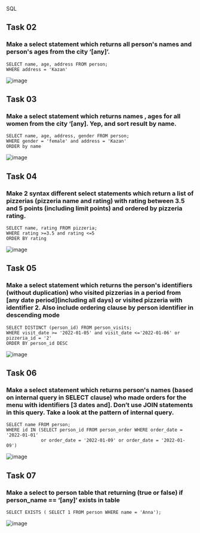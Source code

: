 SQL

## Task 02
### Make a select statement which returns all person's names and person's ages from the city ‘[any]’.
```
SELECT name, age, address FROM person;
WHERE address = 'Kazan' 
```
![image](https://github.com/Nefyss/SQL/assets/113514047/73c9b3f2-b70d-4130-970d-6c40014e2e25)

## Task 03
### Make a select statement which returns names , ages for all women from the city ‘[any]. Yep, and sort result by name.
```
SELECT name, age, address, gender FROM person;
WHERE gender = 'female' and address = 'Kazan'
ORDER by name
```
![image](https://github.com/Nefyss/SQL/assets/113514047/07bdfd1b-bd81-4c1b-a804-62408d43857a)

## Task 04
### Make 2 syntax different select statements which return a list of pizzerias (pizzeria name and rating) with rating between 3.5 and 5 points (including limit points) and ordered by pizzeria rating.
```
SELECT name, rating FROM pizzeria;
WHERE rating >=3.5 and rating <=5
ORDER BY rating
```
![image](https://github.com/Nefyss/SQL/assets/113514047/5f148677-87ee-4ed8-98b7-38ee93c0b1e2)

## Task 05
### Make a select statement which returns the person's identifiers (without duplication) who visited pizzerias in a period from [any date period](including all days) or visited pizzeria with identifier 2. Also include ordering clause by person identifier in descending mode
```
SELECT DISTINCT (person_id) FROM person_visits;
WHERE visit_date >= '2022-01-05' and visit_date <='2022-01-06' or pizzeria_id = '2'
ORDER BY person_id DESC
```
![image](https://github.com/Nefyss/SQL/assets/113514047/b88b405f-6c52-4385-9edc-6273d0f6e0e1)

## Task 06
### Make a select statement which returns person's names (based on internal query in SELECT clause) who made orders for the menu with identifiers [3 dates and]. Don’t use JOIN statements in this query. Take a look at the pattern of internal query.
```
SELECT name FROM person;
WHERE id IN (SELECT person_id FROM person_order WHERE order_date = '2022-01-01' 
			 or order_date = '2022-01-09' or order_date = '2022-01-09')
```
![image](https://github.com/Nefyss/SQL/assets/113514047/7510887a-bb0f-407a-b5b9-aaaaad1e98ab)

## Task 07
### Make a select to person table that returning (true or false) if person_name == ‘[any]’ exists in table
```
SELECT EXISTS ( SELECT 1 FROM person WHERE name = 'Anna');
```
![image](https://github.com/Nefyss/SQL/assets/113514047/d660f06c-ef4b-424f-8df9-30b729a071bf)
